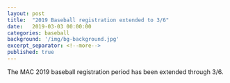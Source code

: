 ```yaml
---
layout: post
title:  "2019 Baseball registration extended to 3/6"
date:   2019-03-03 00:00:00
categories: baseball
background: '/img/bg-background.jpg'
excerpt_separator: <!--more-->
published: true
---
```

The MAC 2019 baseball registration period has been extended through 3/6.